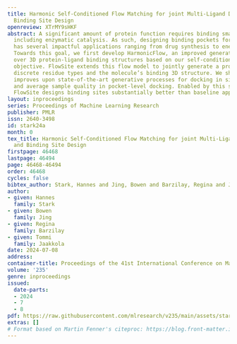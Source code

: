 ```yaml
---
title: Harmonic Self-Conditioned Flow Matching for joint Multi-Ligand Docking and
  Binding Site Design
openreview: XTrMY9sHKF
abstract: A significant amount of protein function requires binding small molecules,
  including enzymatic catalysis. As such, designing binding pockets for small molecules
  has several impactful applications ranging from drug synthesis to energy storage.
  Towards this goal, we first develop HarmonicFlow, an improved generative process
  over 3D protein-ligand binding structures based on our self-conditioned flow matching
  objective. FlowSite extends this flow model to jointly generate a protein pocket’s
  discrete residue types and the molecule’s binding 3D structure. We show that HarmonicFlow
  improves upon state-of-the-art generative processes for docking in simplicity, generality,
  and average sample quality in pocket-level docking. Enabled by this structure modeling,
  FlowSite designs binding sites substantially better than baseline approaches.
layout: inproceedings
series: Proceedings of Machine Learning Research
publisher: PMLR
issn: 2640-3498
id: stark24a
month: 0
tex_title: Harmonic Self-Conditioned Flow Matching for joint Multi-Ligand Docking
  and Binding Site Design
firstpage: 46468
lastpage: 46494
page: 46468-46494
order: 46468
cycles: false
bibtex_author: Stark, Hannes and Jing, Bowen and Barzilay, Regina and Jaakkola, Tommi
author:
- given: Hannes
  family: Stark
- given: Bowen
  family: Jing
- given: Regina
  family: Barzilay
- given: Tommi
  family: Jaakkola
date: 2024-07-08
address:
container-title: Proceedings of the 41st International Conference on Machine Learning
volume: '235'
genre: inproceedings
issued:
  date-parts:
  - 2024
  - 7
  - 8
pdf: https://raw.githubusercontent.com/mlresearch/v235/main/assets/stark24a/stark24a.pdf
extras: []
# Format based on Martin Fenner's citeproc: https://blog.front-matter.io/posts/citeproc-yaml-for-bibliographies/
---
```

